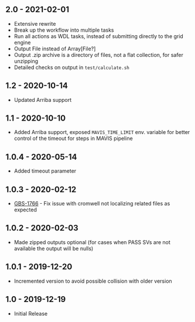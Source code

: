 ## 2.0   - 2021-02-01
- Extensive rewrite
- Break up the workflow into multiple tasks
- Run all actions as WDL tasks, instead of submitting directly to the grid engine
- Output File instead of Array[File?]
- Output .zip archive is a directory of files, not a flat collection, for safer unzipping
- Detailed checks on output in `test/calculate.sh`
## 1.2   - 2020-10-14
- Updated Arriba support
## 1.1   - 2020-10-10
- Added Arriba support, exposed `MAVIS_TIME_LIMIT` env. variable for better control of the timeout for steps in MAVIS pipeline
## 1.0.4 - 2020-05-14
- Added timeout parameter
## 1.0.3 - 2020-02-12
- [GBS-1766](https://jira.oicr.on.ca/browse/GBS-1766) - Fix issue with cromwell not localizing related files as expected
## 1.0.2 - 2020-02-03
 - Made zipped outputs optional (for cases when PASS SVs are not available the output will be nulls)
## 1.0.1 - 2019-12-20
 - Incremented version to avoid possible collision with older version
## 1.0   - 2019-12-19
 - Initial Release
